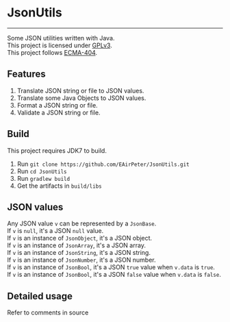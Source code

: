 # JsonUtils
---
Some JSON utilities written with Java.  
This project is licensed under [GPLv3](http://www.gnu.org/licenses/gpl.html).  
This project follows [ECMA-404](http://www.ecma-international.org/publications/files/ECMA-ST/ECMA-404.pdf).  

## Features
1. Translate JSON string or file to JSON values.
2. Translate some Java Objects to JSON values.
3. Format a JSON string or file.
4. Validate a JSON string or file.

## Build
This project requires JDK7 to build.

1. Run ```git clone https://github.com/EAirPeter/JsonUtils.git```
2. Run ```cd JsonUtils```
3. Run ```gradlew build```
4. Get the artifacts in ```build/libs```

## JSON values
Any JSON value ```v``` can be represented by a ```JsonBase```.  
If ```v``` is ```null```, it's a JSON ```null``` value.  
If ```v``` is an instance of ```JsonObject```, it's a JSON object.  
If ```v``` is an instance of ```JsonArray```, it's a JSON array.  
If ```v``` is an instance of ```JsonString```, it's a JSON string.  
If ```v``` is an instance of ```JsonNumber```, it's a JSON number.  
If ```v``` is an instance of ```JsonBool```, it's a JSON ```true``` value when ```v.data``` is ```true```.  
If ```v``` is an instance of ```JsonBool```, it's a JSON ```false``` value when ```v.data``` is ```false```.  

## Detailed usage
Refer to comments in source
